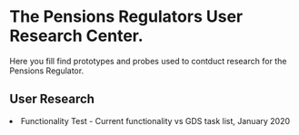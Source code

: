 <h1>The Pensions Regulators User Research Center.</h1>

<p>Here you fill find prototypes and probes used to contduct research for the Pensions Regulator.</p>

<h2>User Research</h2>
<li>Functionality Test - Current functionality vs GDS task list, January 2020</li>
